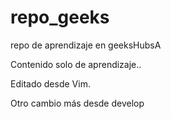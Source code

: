 # repo_geeks
repo de aprendizaje en geeksHubsA    
 
Contenido solo de aprendizaje..

Editado desde Vim.   


Otro cambio más desde develop

